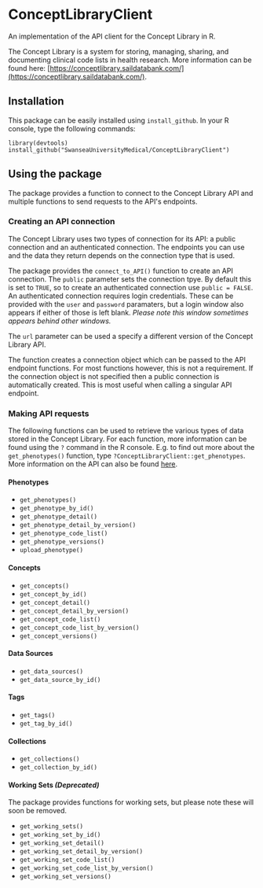 # ConceptLibraryClient
An implementation of the API client for the Concept Library in R.

The Concept Library is a system for storing, managing, sharing, and documenting clinical code lists in health research. 
More information can be found here: [https://conceptlibrary.saildatabank.com/](https://conceptlibrary.saildatabank.com/).

## Installation
This package can be easily installed using `install_github`. In your R console, type the following commands:
```
library(devtools)
install_github("SwanseaUniversityMedical/ConceptLibraryClient")
```

## Using the package
The package provides a function to connect to the Concept Library API and multiple functions to send requests to the API's
endpoints.

### Creating an API connection
The Concept Library uses two types of connection for its API: a public connection and an authenticated connection.
The endpoints you can use and the data they return depends on the connection type that is used.

The package provides the `connect_to_API()` function to create an API connection. The `public` parameter sets the connection tpye.
By default this is set to `TRUE`, so to create an authenticated connection use `public = FALSE`.
An authenticated connection requires login credentials. These can be provided with the `user` and `password` paramaters, but a login window
also appears if either of those is left blank. *Please note this window sometimes appears behind other windows.*

The `url` parameter can be used a specify a different version of the Concept Library API.

The function creates a connection object which can be passed to the API endpoint functions. For most functions however, this is not a requirement.
If the connection object is not specified then a public connection is automatically created. This is most useful when calling a singular API endpoint.

### Making API requests
The following functions can be used to retrieve the various types of data stored in the Concept Library. For each function, more information can be found
using the `?` command in the R console. E.g. to find out more about the `get_phenotypes()` function, type `?ConceptLibraryClient::get_phenotypes`.
More information on the API can also be found [here](https://conceptlibrary.saildatabank.com/api/v1/).

#### Phenotypes
- `get_phenotypes()`
- `get_phenotype_by_id()`
- `get_phenotype_detail()`
- `get_phenotype_detail_by_version()`
- `get_phenotype_code_list()`
- `get_phenotype_versions()`
- `upload_phenotype()`

#### Concepts
- `get_concepts()`
- `get_concept_by_id()`
- `get_concept_detail()`
- `get_concept_detail_by_version()`
- `get_concept_code_list()`
- `get_concept_code_list_by_version()`
- `get_concept_versions()`

#### Data Sources
- `get_data_sources()`
- `get_data_source_by_id()`

#### Tags
- `get_tags()`
- `get_tag_by_id()`

#### Collections
- `get_collections()`
- `get_collection_by_id()`

#### Working Sets *(Deprecated)*
The package provides functions for working sets, but please note these will soon be removed.
- `get_working_sets()`
- `get_working_set_by_id()`
- `get_working_set_detail()`
- `get_working_set_detail_by_version()`
- `get_working_set_code_list()`
- `get_working_set_code_list_by_version()`
- `get_working_set_versions()`
